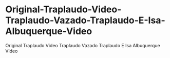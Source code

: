 # Original-Traplaudo-Video-Traplaudo-Vazado-Traplaudo-E-Isa-Albuquerque-Video
Original Traplaudo Video Traplaudo Vazado Traplaudo E Isa Albuquerque Video

